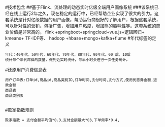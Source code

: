 #技术包含
##基于Flink、流处理的动态实时亿级全端用户画像系统
###该系统已经在线上运行2年之久，现在稳定的运行中，已经帮助企业实现了很大的引力。这套系统是针对亿级数据的用户画像，帮助运行商很好的了解用户，根据这套系统，可以针对性的营销，包括广告，增加用户粘度，增加熊的趣味性等。这套系统的商业价值是非常高的。
flink +springboot+springcloud+vue.js+逻辑回归+
kmeans+ TF-IDF等、
hadoop +hbase+mongo+kafka+flume
#年代标签的定义
```text
年代：40年代，50年代，60年代，70年代，80年代，90年代，00 后，10后
统计每个年代群体的数量，做到近实时统计，每半小时会进行一次任务统计。

```
#还原用户消费信息表
```text
用户订单表:订单id,商品id,商品类别ID,订单时间,支付时间,支付方式,使用优惠券金额,退款金额
商品表
商品类别表


```
#败家指数规则
```text
败家指数 = 支付金额平均值*0.3,支付金额最大*03,下单频率*0.4,



```